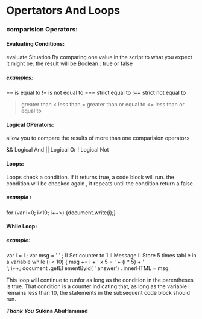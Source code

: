 # Opertators And Loops

### comparision Operators:

#### Evaluating Conditions:
 
 evaluate Situation By comparing one value in the script to what you expect it might be. the result will be Boolean : true or false

 ##### examples:
 == is equal to
 != is not equal to
 === strict equal to
 !== strict not equal to
 > greater than
 < less than
 >= greater than or equal to
 <= less than or equal to

#### Logical OPerators:
 
 allow you to compare the results of more than one comparision operator>

 && Logical And
 || Logical Or
 !  Logical Not

#### Loops:
Loops check a condition. If it returns true, a code block will run.
the condition will be checked again , it repeats until the condition return a false.
##### example :

for (var i=0; i<10; i++>)
{document.write(i);}

#### While Loop:

##### example:
var i = l ;
var msg = ' ' ;
II Set counter to 1
II Message
II Store 5 times tabl e in a variable
while (i < 10) {
msg += i + ' x 5 = ' + (i * 5) + '<br I>';
i++;
document .getEl ementByid( ' answer') . innerHTML = msg;


This loop will continue to runfor as long as the condition in the parentheses is true. 
That condition is a counter indicating that, as long as the variable i remains less than 10, the statements in the subsequent code block should run.

***Thank You***
**Sukina AbuHammad**